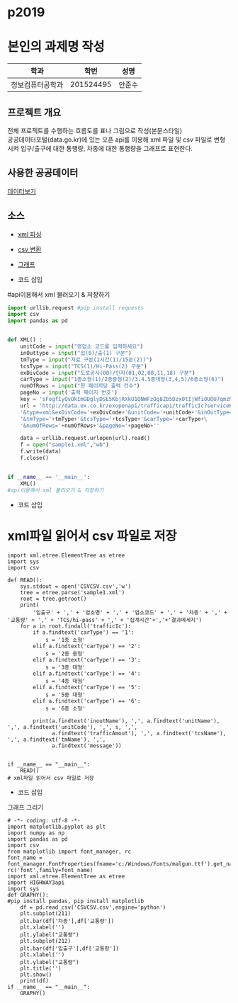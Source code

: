 # p2019
# 본인의 과제명 작성

학과 | 학번 | 성명
---- | ---- | ---- 
정보컴퓨터공학과 |201524495 |안준수


## 프로젝트 개요
전체 프로젝트를 수행하는 흐름도를 표나 그림으로 작성(본문스타일)  
공공데이터포털(data.go.kr)에 있는 오픈 api를 이용해 xml 파일 및 csv 파일로 변형 시켜 
입구/출구에 대한 통행량, 차종에 대한 통행량을 그래프로 표현한다.

## 사용한 공공데이터 
[데이터보기](http://data.ex.co.kr/exopenapi/trafficapi/trafficIc?serviceKey=sFogfIyQvOkImGDglyDSE5KbjRXkU1QNWFzOg8Zb5Dzx0tIjWfiOUOU7qmzMf%2BUDg978J07nsNabd5aA56D8aQ%3D%3D&type=xml&exDivCode=00&unitCode=140&numOfRows=999)

## 소스
* [xml 파싱](https://github.com/201524495/p2019/blob/master/HIGHWAYXML.py)
* [csv 변환](https://github.com/201524495/p2019/blob/master/HIGHWAY3api.py)
* [그래프](https://github.com/201524495/p2019/blob/master/HIGHGra.py)

* 코드 삽입

#api이용해서 xml 불러오기 & 저장하기
~~~python
import urllib.request #pip install requests
import csv
import pandas as pd


def XML() :
    unitCode = input("영업소 코드를 입력하세요")
    inOuttype = input("입(0)/출(1) 구분")
    tmType = input("자료 구분(1시간(1)/15분(2))")
    tcsType = input("TCS(1)/Hi-Pass(2) 구분")
    exDivCode = input("도로공사(00)/민자(01,02,08,11,18) 구분")
    carType = input("1종소형(1)/2종중형(2)/3.4.5종대형(3,4,5)/6종소형(6)")
    numOfRows = input("한 페이지당 출력 건수")
    pageNo = input('출력 페이지 번호')
    key = 'sFogfIyQvOkImGDglyDSE5KbjRXkU1QNWFzOg8Zb5Dzx0tIjWfiOUOU7qmzMf%2BUDg978J07nsNabd5aA56D8aQ%3D%3D'
    url = 'http://data.ex.co.kr/exopenapi/trafficapi/trafficIc?serviceKey='+key+\
    '&type=xml&exDivCode='+exDivCode+'&unitCode='+unitCode+'&inOutType='+inOuttype+\
    '&tmType='+tmType+'&tcsType='+tcsType+'&carType='+carType+\
    '&numOfRows='+numOfRows+'&pageNo='+pageNo+''

    data = urllib.request.urlopen(url).read()
    f = open("sample1.xml","wb")
    f.write(data)
    f.close()


if __name__ == '__main__':
    XML()
#api이용해서 xml 불러오기 & 저장하기
~~~

* 코드 삽입

# xml파일 읽어서 csv 파일로 저장
~~~
import xml.etree.ElementTree as etree
import sys
import csv

def READ():
    sys.stdout = open('CSVCSV.csv','w')
    tree = etree.parse('sample1.xml')
    root = tree.getroot()
    print(
        '입출구' + ',' + '업소명' + ',' + '업소코드' + ',' + '차종' + ',' + '교통량' + ',' + 'TCS/hi-pass' + ',' + '집계시간'+','+'결과메세지')
    for a in root.findall('trafficIc'):
        if a.findtext('carType') == '1':
            s = '1종 소형'
        elif a.findtext('carType') == '2':
            s = '2종 중형'
        elif a.findtext('carType') == '3':
            s = '3종 대형'
        elif a.findtext('carType') == '4':
            s = '4종 대형'
        elif a.findtext('carType') == '5':
            s = '5종 대형'
        elif a.findtext('carType') == '6':
            s = '6종 소형'

        print(a.findtext('inoutName'), ',', a.findtext('unitName'), ',', a.findtext('unitCode'), ',', s, ',',
              a.findtext('trafficAmout'), ',', a.findtext('tcsName'), ',', a.findtext('tmName'), ',',
              a.findtext('message'))


if __name__ == "__main__":
    READ()
# xml파일 읽어서 csv 파일로 저장
~~~


* 코드 삽입

그래프 그리기
~~~
# -*- coding: utf-8 -*-
import matplotlib.pyplot as plt
import numpy as np
import pandas as pd
import csv
from matplotlib import font_manager, rc
font_name = font_manager.FontProperties(fname='c:/Windows/Fonts/malgun.ttf').get_name()
rc('font',family=font_name)
import xml.etree.ElementTree as etree
import HIGHWAY3api
import sys
def GRAPHY():
#pip install pandas, pip install matplotlib
    df = pd.read_csv('CSVCSV.csv',engine='python')
    plt.subplot(211)
    plt.bar(df['차종'],df['교통량'])
    plt.xlabel('')
    plt.ylabel("교통량")
    plt.subplot(212)
    plt.bar(df['입출구'],df['교통량'])
    plt.xlabel('')
    plt.ylabel("교통량")
    plt.title('')
    plt.show()
    print(df)
if __name__ == "__main__":
    GRAPHY()
~~~
